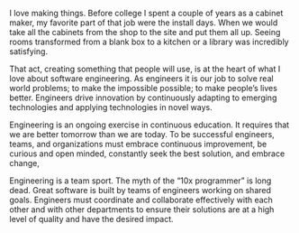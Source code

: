 I love making things. Before college I spent a couple of years as a cabinet maker, my favorite part of that job were the install days. When we would take all the cabinets from the shop to the site and put them all up. Seeing rooms transformed from a blank box to a kitchen or a library was incredibly satisfying.

That act, creating something that people will use, is at the heart of what I love about software engineering. As engineers it is our job to solve real world problems; to make the impossible possible; to make people’s lives better. Engineers drive innovation by continuously adapting to emerging technologies and applying technologies in novel ways.

Engineering is an ongoing exercise in continuous education. It requires that we are better tomorrow than we are today. To be successful engineers, teams, and organizations must embrace continuous improvement, be curious and open minded, constantly seek the best solution, and embrace change, 

Engineering is a team sport. The myth of the “10x programmer” is long dead. Great software is built by teams of engineers working on shared goals. Engineers must coordinate and collaborate effectively with each other and with other departments to ensure their solutions are at a high level of quality and have the desired impact.
